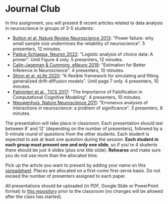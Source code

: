# Journal Club

In this assignment, you will present 6 recent articles related to data analysis in neuroscience in groups of 3-5 students:
- [Button et al, Nature Review Neuroscience 2013](Button_2013.pdf): "Power failure: why small sample size undermines the reliability of neuroscience". 5 presenters, 12 minutes.
- [Padoa-Schiappa, Neuron 2022](PadoaSchiappa_2022.pdf): "Logistic analysis of choice data: A primer". Until Figure 4 only. 5 presenters, 12 minutes. 
- [Calin-Jageman & Cumming, eNeuro 2019](Calin-Jageman_2019.pdf): "Estimation for Better Inference in Neuroscience". 4 presenters, 10 minutes. 
- [Shinn et al, eLife 2020](Shinn_2020.pdf): "A flexible framework for simulating and fitting generalized drift-diffusion models". Until page 7 only. 4 presenters, 10 minutes.
- [Palminteri et al., TiCS 2017](Palminteri_2017.pdf): "The Importance of Falsification in Computational Cognitive Modeling". 4 presenters, 10 minutes.
- [Nieuwenhuis, Nature Neuroscience 2011](Nieuwenhuis_2011.pdf): "Erroneous analyses of interactions in neuroscience: a problem of significance". 3 presenters, 8 minutes.

The presentation will take place in classroom. Each presentation should last between 8' and 12' (depending on the number of presenters), followed by a 5-minute round of questions from the other students.
Each student is expected to ask at least one question during the session.
**Each student in each group must present one and only one slide**, so if you're 4 students there should be just 4 slides (plus one title slide).
**Rehearse** and make sure you do not use more than the allocated time.


Pick up the article you want to present by adding your name on this [spreadsheet](https://docs.google.com/spreadsheets/d/1PjDCgRckp_BpQb1jaUFkBjol9B6MPjAf_FcF-Og41O8/edit?usp=sharing). Places are allocated on a first-come first-serve basis.
Do not exceed the number of presenters assigned to each paper.

All presentations should be uploaded (in PDF, Google Slide or PowerPoint format) to [this repository](https://drive.google.com/drive/folders/1z67s2MsLPlyppAb_sQ3O1Y28ytauoop7?usp=sharing) prior to the classroom (no changes will be allowed after the class has started).
